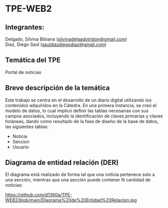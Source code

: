 # TPE-WEB2

## Integrantes: 
Delgado, Silvina Bibiana (silvinadelgadotridon@gmail.com)  
Diaz, Diego Saúl (sauldiazdiegodiaz@gmail.com)  

## Temática del TPE
Portal de noticias  

## Breve descripción de la temática
Este trabajo se centra en el desarrollo de un diario digital utilizando los contenidos adquiridos en la Cátedra. En una primera instancia, se creó el modelo de datos, lo cual implicó definir las tablas necesarias con sus campos asociados, incluyendo la identificación de claves primarias y claves foráneas, dando como resultado de la fase de diseño de la base de datos, las siguientes tablas:  
* Noticia  
* Seccion   
* Usuario  

## Diagrama de entidad relación (DER)
El diagrama está realizado de forma tal que una noticia pertenece solo a una sección, mientras que una sección puede contener N cantidad de noticias:  

https://github.com/d1360a/TPE-WEB2/blob/main/Diagrama%20de%20Entidad%20Relacion.jpg